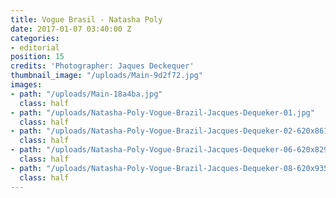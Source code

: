 ```yaml
---
title: Vogue Brasil - Natasha Poly
date: 2017-01-07 03:40:00 Z
categories:
- editorial
position: 15
credits: 'Photographer: Jaques Deckequer'
thumbnail_image: "/uploads/Main-9d2f72.jpg"
images:
- path: "/uploads/Main-18a4ba.jpg"
  class: half
- path: "/uploads/Natasha-Poly-Vogue-Brazil-Jacques-Dequeker-01.jpg"
  class: half
- path: "/uploads/Natasha-Poly-Vogue-Brazil-Jacques-Dequeker-02-620x861.jpg"
  class: half
- path: "/uploads/Natasha-Poly-Vogue-Brazil-Jacques-Dequeker-06-620x829.jpg"
  class: half
- path: "/uploads/Natasha-Poly-Vogue-Brazil-Jacques-Dequeker-08-620x935.jpg"
  class: half
---
```


